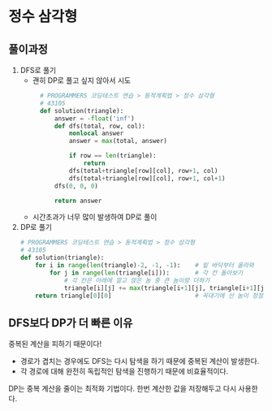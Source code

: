 # 정수 삼각형
## 풀이과정
1. DFS로 풀기
   - 괜히 DP로 풀고 싶지 않아서 시도
      ```python
        # PROGRAMMERS 코딩테스트 연습 > 동적계획법 > 정수 삼각형
        # 43105
        def solution(triangle):
            answer = -float('inf')
            def dfs(total, row, col):
                nonlocal answer
                answer = max(total, answer)

                if row == len(triangle):
                    return
                dfs(total+triangle[row][col], row+1, col)
                dfs(total+triangle[row][col], row+1, col+1)
            dfs(0, 0, 0)

            return answer
      ```
   - 시간초과가 너무 많이 발생하여 DP로 풀이
2. DP로 풀기
      ```python
      # PROGRAMMERS 코딩테스트 연습 > 동적계획법 > 정수 삼각형
      # 43105
      def solution(triangle):
          for i in range(len(triangle)-2, -1, -1):    # 밑 바닥부터 올라와
              for j in range(len(triangle[i])):       # 각 칸 돌아보기
                  # 각 칸은 아래에 깔고 앉은 놈 중 큰 놈이랑 더하기
                  triangle[i][j] += max(triangle[i+1][j], triangle[i+1][j+1])
          return triangle[0][0]                       # 꼭대기에 선 놈이 정점
      ```
## DFS보다 DP가 더 빠른 이유
중복된 계산을 피하기 때문이다!
- 경로가 겹치는 경우에도 DFS는 다시 탐색을 하기 때문에 중복된 계산이 발생한다.
- 각 경로에 대해 완전히 독립적인 탐색을 진행하기 때문에 비효율적이다.

DP는 중복 계산을 줄이는 최적화 기법이다. 한번 계산한 값을 저장해두고 다시 사용한다.